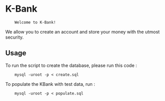 # K-Bank

```
	Welcome to K-Bank!
```

We allow you to create an account and store your money with the utmost security.

## Usage

To run the script to create the database, please run this code : 

```
	mysql -uroot -p < create.sql
```

To populate the KBank with test data, run :

```
	mysql -uroot -p < populate.sql
```
